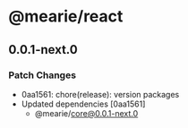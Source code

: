 # @mearie/react

## 0.0.1-next.0

### Patch Changes

- 0aa1561: chore(release): version packages
- Updated dependencies [0aa1561]
  - @mearie/core@0.0.1-next.0
